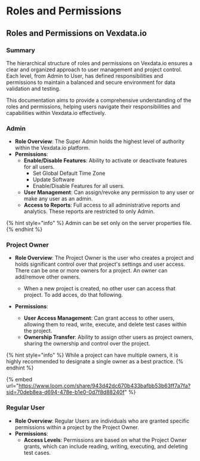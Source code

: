 # Roles and Permissions

## Roles and Permissions on Vexdata.io

### Summary

The hierarchical structure of roles and permissions on Vexdata.io ensures a clear and organized approach to user management and project control. Each level, from Admin to User, has defined responsibilities and permissions to maintain a balanced and secure environment for data validation and testing.

This documentation aims to provide a comprehensive understanding of the roles and permissions, helping users navigate their responsibilities and capabilities within Vexdata.io effectively.

### Admin

* **Role Overview**: The Super Admin holds the highest level of authority within the Vexdata.io platform.
* **Permissions**:
  * **Enable/Disable Features**: Ability to activate or deactivate features for all users.
    * Set Global Default Time Zone
    * Update Software
    * Enable/Disable Features for all users.
  * **User Management**: Can assign/revoke any permission to any user or make any user as an admin.
  * **Access to Reports**: Full access to all administrative reports and analytics. These reports are restricted to only Admin.



{% hint style="info" %}
Admin can be set only on the server properties file.&#x20;
{% endhint %}

### Project Owner

* **Role Overview**: The Project Owner is the user who creates a project and holds significant control over that project's settings and user access. There can be one or more owners for a project.  An owner can add/remove other owners.&#x20;
  *   When a new project is created, no other user can access that project. To add acces, do that following.


* **Permissions**:
  * **User Access Management**: Can grant access to other users, allowing them to read, write, execute, and delete test cases within the project.
  * **Ownership Transfer**: Ability to assign other users as project owners, sharing the ownership and control over the project.



{% hint style="info" %}
While a project can have multiple owners, it is highly recommended to designate a single owner as a best practice.
{% endhint %}

{% embed url="https://www.loom.com/share/943d42dc670b433bafbb53b63ff7a7fa?sid=70deb8ea-d694-478e-b1e0-0d7f8d88240f" %}

### Regular User

* **Role Overview**: Regular Users are individuals who are granted specific permissions within a project by the Project Owner.
* **Permissions**:
  * **Access Levels**: Permissions are based on what the Project Owner grants, which can include reading, writing, executing, and deleting test cases.


